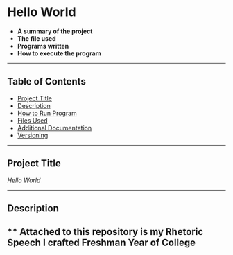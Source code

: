 


# Hello World



- **A summary of the project**  
- **The file used**  
- **Programs written**  
- **How to execute the program**  


---

## Table of Contents

- [Project Title](#project-title)
- [Description](#description)
- [How to Run Program](#how-to-run-program)
- [Files Used](#files-used)
- [Additional Documentation](#additional-documentation)
- [Versioning](#versioning)

---

## Project Title

*Hello World*

---

## Description

** Attached to this repository is my Rhetoric Speech I crafted Freshman Year of College 
---

